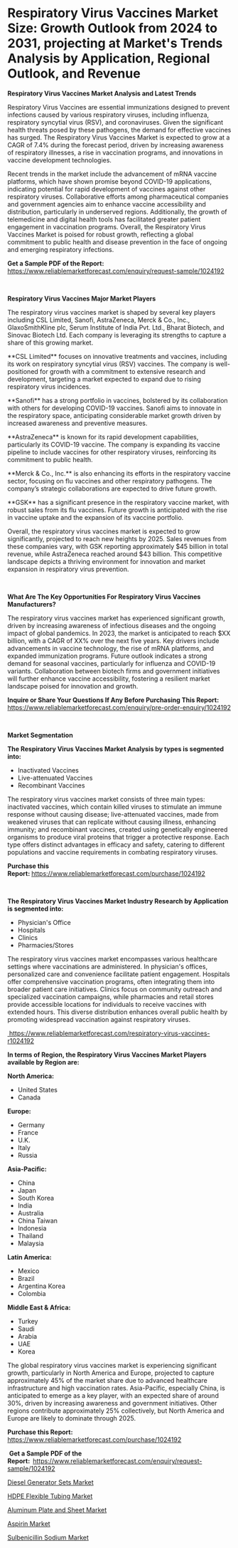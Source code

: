<p><h1>Respiratory Virus Vaccines Market Size: Growth Outlook from 2024 to 2031, projecting at Market's Trends Analysis by Application, Regional Outlook, and Revenue</h1></p><p><strong>Respiratory Virus Vaccines Market Analysis and Latest Trends</strong></p>
<p><p>Respiratory Virus Vaccines are essential immunizations designed to prevent infections caused by various respiratory viruses, including influenza, respiratory syncytial virus (RSV), and coronaviruses. Given the significant health threats posed by these pathogens, the demand for effective vaccines has surged. The Respiratory Virus Vaccines Market is expected to grow at a CAGR of 7.4% during the forecast period, driven by increasing awareness of respiratory illnesses, a rise in vaccination programs, and innovations in vaccine development technologies.</p><p>Recent trends in the market include the advancement of mRNA vaccine platforms, which have shown promise beyond COVID-19 applications, indicating potential for rapid development of vaccines against other respiratory viruses. Collaborative efforts among pharmaceutical companies and government agencies aim to enhance vaccine accessibility and distribution, particularly in underserved regions. Additionally, the growth of telemedicine and digital health tools has facilitated greater patient engagement in vaccination programs. Overall, the Respiratory Virus Vaccines Market is poised for robust growth, reflecting a global commitment to public health and disease prevention in the face of ongoing and emerging respiratory infections.</p></p>
<p><strong>Get a Sample PDF of the Report:&nbsp;</strong> <a href="https://www.reliablemarketforecast.com/enquiry/request-sample/1024192">https://www.reliablemarketforecast.com/enquiry/request-sample/1024192</a></p>
<p>&nbsp;</p>
<p><strong>Respiratory Virus Vaccines Major Market Players</strong></p>
<p><p>The respiratory virus vaccines market is shaped by several key players including CSL Limited, Sanofi, AstraZeneca, Merck & Co., Inc., GlaxoSmithKline plc, Serum Institute of India Pvt. Ltd., Bharat Biotech, and Sinovac Biotech Ltd. Each company is leveraging its strengths to capture a share of this growing market.</p><p>**CSL Limited** focuses on innovative treatments and vaccines, including its work on respiratory syncytial virus (RSV) vaccines. The company is well-positioned for growth with a commitment to extensive research and development, targeting a market expected to expand due to rising respiratory virus incidences.</p><p>**Sanofi** has a strong portfolio in vaccines, bolstered by its collaboration with others for developing COVID-19 vaccines. Sanofi aims to innovate in the respiratory space, anticipating considerable market growth driven by increased awareness and preventive measures.</p><p>**AstraZeneca** is known for its rapid development capabilities, particularly its COVID-19 vaccine. The company is expanding its vaccine pipeline to include vaccines for other respiratory viruses, reinforcing its commitment to public health.</p><p>**Merck & Co., Inc.** is also enhancing its efforts in the respiratory vaccine sector, focusing on flu vaccines and other respiratory pathogens. The company’s strategic collaborations are expected to drive future growth.</p><p>**GSK** has a significant presence in the respiratory vaccine market, with robust sales from its flu vaccines. Future growth is anticipated with the rise in vaccine uptake and the expansion of its vaccine portfolio.</p><p>Overall, the respiratory virus vaccines market is expected to grow significantly, projected to reach new heights by 2025. Sales revenues from these companies vary, with GSK reporting approximately $45 billion in total revenue, while AstraZeneca reached around $43 billion. This competitive landscape depicts a thriving environment for innovation and market expansion in respiratory virus prevention.</p></p>
<p>&nbsp;</p>
<p><strong>What Are The Key Opportunities For Respiratory Virus Vaccines Manufacturers?</strong></p>
<p><p>The respiratory virus vaccines market has experienced significant growth, driven by increasing awareness of infectious diseases and the ongoing impact of global pandemics. In 2023, the market is anticipated to reach $XX billion, with a CAGR of XX% over the next five years. Key drivers include advancements in vaccine technology, the rise of mRNA platforms, and expanded immunization programs. Future outlook indicates a strong demand for seasonal vaccines, particularly for influenza and COVID-19 variants. Collaboration between biotech firms and government initiatives will further enhance vaccine accessibility, fostering a resilient market landscape poised for innovation and growth.</p></p>
<p><strong>Inquire or Share Your Questions If Any Before Purchasing This Report:</strong> <a href="https://www.reliablemarketforecast.com/enquiry/pre-order-enquiry/1024192">https://www.reliablemarketforecast.com/enquiry/pre-order-enquiry/1024192</a></p>
<p>&nbsp;</p>
<p><strong>Market Segmentation</strong></p>
<p><strong>The Respiratory Virus Vaccines Market Analysis by types is segmented into:</strong></p>
<p><ul><li>Inactivated Vaccines</li><li>Live-attenuated Vaccines</li><li>Recombinant Vaccines</li></ul></p>
<p><p>The respiratory virus vaccines market consists of three main types: inactivated vaccines, which contain killed viruses to stimulate an immune response without causing disease; live-attenuated vaccines, made from weakened viruses that can replicate without causing illness, enhancing immunity; and recombinant vaccines, created using genetically engineered organisms to produce viral proteins that trigger a protective response. Each type offers distinct advantages in efficacy and safety, catering to different populations and vaccine requirements in combating respiratory viruses.</p></p>
<p><strong>Purchase this Report:&nbsp;</strong><a href="https://www.reliablemarketforecast.com/purchase/1024192">https://www.reliablemarketforecast.com/purchase/1024192</a></p>
<p>&nbsp;</p>
<p><strong>The Respiratory Virus Vaccines Market Industry Research by Application is segmented into:</strong></p>
<p><ul><li>Physician's Office</li><li>Hospitals</li><li>Clinics</li><li>Pharmacies/Stores</li></ul></p>
<p><p>The respiratory virus vaccines market encompasses various healthcare settings where vaccinations are administered. In physician's offices, personalized care and convenience facilitate patient engagement. Hospitals offer comprehensive vaccination programs, often integrating them into broader patient care initiatives. Clinics focus on community outreach and specialized vaccination campaigns, while pharmacies and retail stores provide accessible locations for individuals to receive vaccines with extended hours. This diverse distribution enhances overall public health by promoting widespread vaccination against respiratory viruses.</p></p>
<p><a href="https://www.reliablemarketforecast.com/respiratory-virus-vaccines-r1024192">&nbsp;https://www.reliablemarketforecast.com/respiratory-virus-vaccines-r1024192</a></p>
<p><strong>In terms of Region, the Respiratory Virus Vaccines Market Players available by Region are:</strong></p>
<p>
    <p> <strong> North America: </strong>
        <ul>
            <li>United States</li>
            <li>Canada</li>
        </ul>
        </p> 
    <p> <strong> Europe: </strong>
        <ul>
            <li>Germany</li>
            <li>France</li>
            <li>U.K.</li>
            <li>Italy</li>
            <li>Russia</li>
        </ul>
        </p> 
    <p> <strong> Asia-Pacific: </strong>
        <ul>
            <li>China</li>
            <li>Japan</li>
            <li>South Korea</li>
            <li>India</li>
            <li>Australia</li>
            <li>China Taiwan</li>
            <li>Indonesia</li>
            <li>Thailand</li>
            <li>Malaysia</li>
        </ul>
        </p> 
    <p> <strong> Latin America: </strong>
        <ul>
            <li>Mexico</li>
            <li>Brazil</li>
            <li>Argentina Korea</li>
            <li>Colombia</li>
        </ul>
        </p> 
    <p> <strong> Middle East & Africa: </strong>
        <ul>
            <li>Turkey</li>
            <li>Saudi</li>
            <li>Arabia</li>
            <li>UAE</li>
            <li>Korea</li>
        </ul>
    </p>
    </p>
<p><p>The global respiratory virus vaccines market is experiencing significant growth, particularly in North America and Europe, projected to capture approximately 45% of the market share due to advanced healthcare infrastructure and high vaccination rates. Asia-Pacific, especially China, is anticipated to emerge as a key player, with an expected share of around 30%, driven by increasing awareness and government initiatives. Other regions contribute approximately 25% collectively, but North America and Europe are likely to dominate through 2025.</p></p>
<p><strong>Purchase this Report: </strong><a href="https://www.reliablemarketforecast.com/purchase/1024192">https://www.reliablemarketforecast.com/purchase/1024192</a></p>
<p>&nbsp;<strong>Get a Sample PDF of the Report:&nbsp;&nbsp;</strong><a href="https://www.reliablemarketforecast.com/enquiry/request-sample/1024192">https://www.reliablemarketforecast.com/enquiry/request-sample/1024192</a></p>
<p><strong></strong></p>
<p><p><a href="https://www.linkedin.com/pulse/diesel-generator-sets-market-report-product-type-p-less-than-equal-gytrc?trackingId=AvJPclcCRmaUNLvrKqCEyw%3D%3D">Diesel Generator Sets Market</a></p><p><a href="https://issuu.com/reportprime-2/docs/hdpe-flexible-tubing-market-size-20_16854214e13a06">HDPE Flexible Tubing Market</a></p><p><a href="https://issuu.com/reportprime-2/docs/aluminum-plate-and-sheet-market-siz_fe4bf143e544f2">Aluminum Plate and Sheet Market</a></p><p><a href="https://www.linkedin.com/pulse/aspirin-market-size-share-analysis-growth-trends-forecast-uheae?trackingId=4yPK2TpDTtiJ2TK%2BqquzaA%3D%3D">Aspirin Market</a></p><p><a href="https://www.linkedin.com/pulse/sulbenicillin-sodium-market-trends-growth-outlook-2024--evgwe?trackingId=x2O0M%2FBjSSOFc%2FwdF9eQiw%3D%3D">Sulbenicillin Sodium Market</a></p></p>